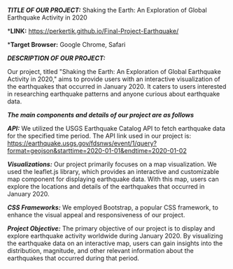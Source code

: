 ***TITLE OF OUR PROJECT:*** Shaking the Earth: An Exploration of Global Earthquake Activity in 2020

***LINK:** https://perkertik.github.io/Final-Project-Earthquake/

***Target Browser:** Google Chrome, Safari

***DESCRIPTION OF OUR PROJECT:***

Our project, titled "Shaking the Earth: An Exploration of Global Earthquake Activity in 2020," aims to provide users with an interactive visualization of the earthquakes that occurred in January 2020. It caters to users interested in researching earthquake patterns and anyone curious about earthquake data.

***The main components and details of our project are as follows***

***API:*** We utilized the USGS Earthquake Catalog API to fetch earthquake data for the specified time period. The API link used in our project is: https://earthquake.usgs.gov/fdsnws/event/1/query?format=geojson&starttime=2020-01-01&endtime=2020-01-02

***Visualizations:*** Our project primarily focuses on a map visualization. We used the leaflet.js library, which provides an interactive and customizable map component for displaying earthquake data. With this map, users can explore the locations and details of the earthquakes that occurred in January 2020.

***CSS Frameworks:*** We employed Bootstrap, a popular CSS framework, to enhance the visual appeal and responsiveness of our project. 

***Project Objective:*** The primary objective of our project is to display and explore earthquake activity worldwide during January 2020. By visualizing the earthquake data on an interactive map, users can gain insights into the distribution, magnitude, and other relevant information about the earthquakes that occurred during that period.